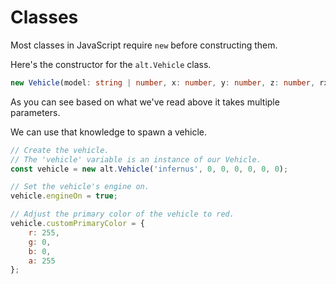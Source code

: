 # Classes


Most classes in JavaScript require `new` before constructing them.

Here's the constructor for the `alt.Vehicle` class.

```ts
new Vehicle(model: string | number, x: number, y: number, z: number, rx: number, ry: number, rz: number): Vehicle
```

As you can see based on what we've read above it takes multiple parameters.

We can use that knowledge to spawn a vehicle.

```js
// Create the vehicle.
// The 'vehicle' variable is an instance of our Vehicle.
const vehicle = new alt.Vehicle('infernus', 0, 0, 0, 0, 0, 0);

// Set the vehicle's engine on. 
vehicle.engineOn = true;

// Adjust the primary color of the vehicle to red.
vehicle.customPrimaryColor = {
    r: 255,
    g: 0,
    b: 0,
    a: 255
};
```
